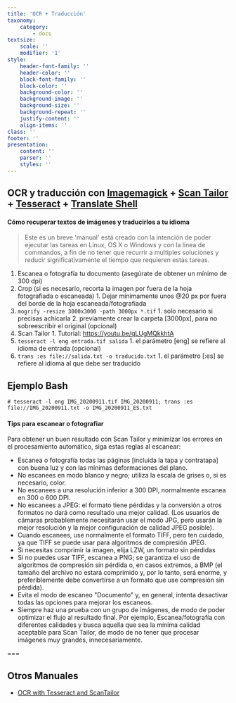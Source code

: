 ```yaml
---
title: 'OCR + Traducción'
taxonomy:
    category:
        - docs
textsize:
    scale: ''
    modifier: '1'
style:
    header-font-family: ''
    header-color: ''
    block-font-family: ''
    block-color: ''
    background-color: ''
    background-image: ''
    background-size: ''
    background-repeat: ''
    justify-content: ''
    align-items: ''
class: ''
footer: ''
presentation:
    content: ''
    parser: ''
    styles: ''
---
```


## OCR y traducción con [Imagemagick](https://www.imagemagick.org/) + [Scan Tailor](https://scantailor.org/) + [Tesseract](https://github.com/tesseract-ocr/) + [Translate Shell](https://www.soimort.org/translate-shell/)


#### Cómo recuperar textos de imágenes y traducirlos a tu idioma

> Este es un breve 'manual' está creado con la intención de poder ejecutar las tareas en Linux, OS X o Windows y con la línea de commandos, a fin de no tener que recurrir a multiples soluciones y reducir significativamente el tiempo que requieren estas tareas.



1. Escanea o fotografía tu documento (asegúrate de obtener un mínimo de 300 dpi)
2. Crop (si es necesario, recorta la imagen por fuera de la hoja fotografiada o escaneada)
		1. Dejar mínimamente unos @20 px por fuera del borde de la hoja escaneada/fotografiada
2. `mogrify -resize 3000x3000 -path 3000px *.tif`
		1. solo necesario si precisas achicarla
		2. previamente crear la carpeta [3000px], para no sobreescribir el original (opcional)
3. Scan Tailor
		1. Tutorial: https://youtu.be/qLUgMQkkhtA 
4. `tesseract -l eng entrada.tif salida`
		1. el parámetro [eng] se refiere al idioma de entrada (opcional)
5. `trans :es file://salida.txt -o traducido.txt`
		1. el parámetro [:es] se refiere al idioma al que debe ser traducido

## Ejemplo Bash
`# tesseract -l eng IMG_20200911.tif IMG_20200911; trans :es file://IMG_20200911.txt -o IMG_20200911_ES.txt`

#### Tips para escanear o fotografiar

Para obtener un buen resultado con Scan Tailor y minimizar los errores en el procesamiento automático, siga estas reglas al escanear:

* Escanea o fotografía todas las páginas [incluida la tapa y contratapa] con buena luz y con las mínimas deformaciones del plano.
* No escanees en modo blanco y negro; utiliza la escala de grises o, si es necesario, color.
* No escanees a una resolución inferior a 300 DPI, normalmente escanea en 300 o 600 DPI.
* No escanees a JPEG: el formato tiene pérdidas y la conversión a otros formatos no dará como resultado una mejor calidad. (Los usuarios de cámaras probablemente necesitarán usar el modo JPG, pero usarán la mejor resolución y la mejor configuración de calidad JPEG posible).
* Cuando escanees, use normalmente el formato TIFF, pero ten cuidado, ya que TIFF se puede usar para algoritmos de compresión JPEG.
* Si necesitas comprimir la imagen, elija LZW, un formato sin pérdidas
* Si no puedes usar TIFF, escanea a PNG; se garantiza el uso de algoritmos de compresión sin pérdida o, en casos extremos, a BMP (el tamaño del archivo no estará comprimido y, por lo tanto, será enorme, y preferiblemente debe convertirse a un formato que use compresión sin pérdida).
* Evita el modo de escaneo "Documento" y, en general, intenta desactivar todas las opciones para mejorar los escaneos.
* Siempre haz una prueba con un grupo de imágenes, de modo de poder optimizar el flujo al resultado final. Por ejemplo, Escanea/fotografía con diferentes calidades y busca aquella que sea la mínima calidad aceptable para Scan Tailor, de modo de no tener que procesar imágenes muy grandes, innecesariamente.

===

## Otros Manuales

* [OCR with Tesseract and ScanTailor](https://programminghistorian.org/en/lessons/retired/OCR-with-Tesseract-and-ScanTailor)


